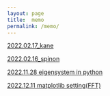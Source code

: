 ```yaml
---
layout: page
title:  memo
permalink: /memo/
---
```


[2022.02.17_kane](/memos/memo_2022.02.17_kane.pdf)

[2022.02.16_spinon](/memos/memo_2022.02.16_spinon.pdf)

[2022.11.28 eigensystem in python](/memos/matrix_eig.md)

[2022.12.11 matplotlib setting(FFT)](/memos/FFT.md)